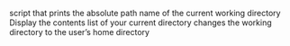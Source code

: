 script that prints the absolute path name of the current working directory
Display the contents list of your current directory
changes the working directory to the user’s home directory
